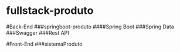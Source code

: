 # fullstack-produto

#Back-End
###springboot-produto
####Spring Boot
###Spring Data
###Swagger
###Rest API

#Front-End
###sistemaProduto
####

